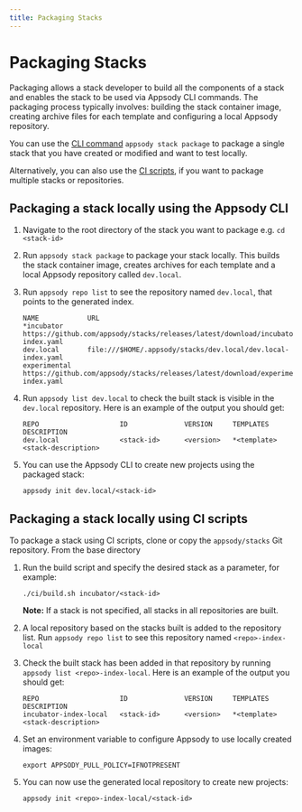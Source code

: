 ```yaml
---
title: Packaging Stacks
---
```


# Packaging Stacks

Packaging allows a stack developer to build all the components of a stack and enables the stack to be used via Appsody CLI commands. The packaging process typically involves: building the stack container image, creating archive files for each template and configuring a local Appsody repository.

You can use the [CLI command](/docs/using-appsody/cli-commands#appsody-stack-package) `appsody stack package` to package a single stack that you have created or modified and want to test locally.

Alternatively, you can also use the [CI scripts](/docs/stacks/package#packaging-a-stack-locally-using-build-scripts), if you want to package multiple stacks or repositories.

## Packaging a stack locally using the Appsody CLI

1. Navigate to the root directory of the stack you want to package e.g. `cd <stack-id>`

1. Run `appsody stack package` to package your stack locally. This builds the stack container image, creates archives for each template and a local Appsody repository called `dev.local`.

1. Run `appsody repo list` to see the repository named `dev.local`, that points to the generated index.
    ```
    NAME            URL
    *incubator  	https://github.com/appsody/stacks/releases/latest/download/incubator-index.yaml                    
    dev.local   	file:///$HOME/.appsody/stacks/dev.local/dev.local-index.yaml                  
    experimental	https://github.com/appsody/stacks/releases/latest/download/experimental-index.yaml
    ```

1. Run `appsody list dev.local` to check the built stack is visible in the `dev.local` repository. Here is an example of the output you should get: 
    ```
    REPO            	    ID            	VERSION  	TEMPLATES        	DESCRIPTION                      
    dev.local	            <stack-id>	    <version>   *<template>	        <stack-description>
    ```

1. You can use the Appsody CLI to create new projects using the packaged stack:
    ```
    appsody init dev.local/<stack-id>
    ```


## Packaging a stack locally using CI scripts

To package a stack using CI scripts, clone or copy the `appsody/stacks` Git repository. From the base directory

1. Run the build script and specify the desired stack as a parameter, for example:
    ```
    ./ci/build.sh incubator/<stack-id>
    ```

    **Note:** If a stack is not specified, all stacks in all repositories are built.

1. A local repository based on the stacks built is added to the repository list. Run ```appsody repo list``` to see this repository named `<repo>-index-local`

1. Check the built stack has been added in that repository by running `appsody list <repo>-index-local`. Here is an example of the output you should get:
    ```
    REPO            	    ID            	VERSION  	TEMPLATES        	DESCRIPTION
    incubator-index-local	<stack-id>	    <version>   *<template>	        <stack-description>
    ```

1. Set an environment variable to configure Appsody to use locally created images:
    ```
    export APPSODY_PULL_POLICY=IFNOTPRESENT
    ```

1. You can now use the generated local repository to create new projects:
    ```
    appsody init <repo>-index-local/<stack-id>
    ```
